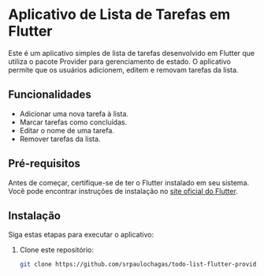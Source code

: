 # Aplicativo de Lista de Tarefas em Flutter

Este é um aplicativo simples de lista de tarefas desenvolvido em Flutter que utiliza o pacote Provider para gerenciamento de estado. O aplicativo permite que os usuários adicionem, editem e removam tarefas da lista.

## Funcionalidades

- Adicionar uma nova tarefa à lista.
- Marcar tarefas como concluídas.
- Editar o nome de uma tarefa.
- Remover tarefas da lista.

## Pré-requisitos

Antes de começar, certifique-se de ter o Flutter instalado em seu sistema. Você pode encontrar instruções de instalação no [site oficial do Flutter](https://flutter.dev/docs/get-started/install).

## Instalação

Siga estas etapas para executar o aplicativo:

1. Clone este repositório:

   ```bash
   git clone https://github.com/srpaulochagas/todo-list-flutter-provider.git
